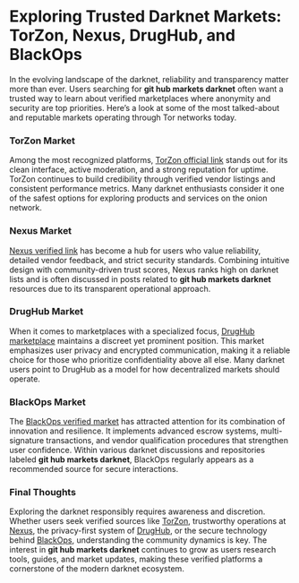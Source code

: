 # Exploring Trusted Darknet Markets: TorZon, Nexus, DrugHub, and BlackOps

In the evolving landscape of the darknet, reliability and transparency matter more than ever. Users searching for **git hub markets darknet** often want a trusted way to learn about verified marketplaces where anonymity and security are top priorities. Here’s a look at some of the most talked-about and reputable markets operating through Tor networks today.

### TorZon Market

Among the most recognized platforms, <a href="http://%74&#111;%72&#122;%6F&#110;&#54;%6B%68%6F&#55;%32&#115;&#104;&#50;&#53;&#100;&#111;&#52;%32&#110;%37%68&#120;%62%66%37%75%7A%77&#122;%65%34&#99;%36%70&#102;&#53;&#100;&#121;%72&#100;%32&#120;%72%6C&#121;&#53;&#118;&#97;%71&#118;%65%35&#97;&#100;%2E&#111;%6E&#105;%6F%6E">TorZon official link</a> stands out for its clean interface, active moderation, and a strong reputation for uptime. TorZon continues to build credibility through verified vendor listings and consistent performance metrics. Many darknet enthusiasts consider it one of the safest options for exploring products and services on the onion network.

### Nexus Market

<a href="http://%6E&#101;%78%75%73&#122;%68&#110;%37%66%79%37&#120;&#103;&#55;%75&#100;%74%76%34%33%76%69%68%6E&#104;%76&#113;&#53;&#121;%6C&#114;%35&#55;&#98;&#52;&#112;&#110;%74%65&#117%6D%36&#120;&#54;&#111;%6E&#114;&#110;&#116;&#119;%62&#53;%75&#113;&#100;%2E&#111;%6E%69&#111;&#110;">Nexus verified link</a> has become a hub for users who value reliability, detailed vendor feedback, and strict security standards. Combining intuitive design with community-driven trust scores, Nexus ranks high on darknet lists and is often discussed in posts related to **git hub markets darknet** resources due to its transparent operational approach.

### DrugHub Market

When it comes to marketplaces with a specialized focus, <a href="http://%64%72&#117%67%68%75&#98;&#50;&#112;%77%7A&#107;%7A&#106;&#116;%63%75&#97;%72%66&#53;%70%32%66&#54;&#115;%78%6D%68&#55;&#116;&#106;&#117%69%79&#119;&#52;%75%77%63&#97;%68%34&#104;%6A%74&#102;%34&#55;%6F%69%70&#99;&#105;%61&#100;%2E%6F%6E%69&#111;%6E">DrugHub marketplace</a> maintains a discreet yet prominent position. This market emphasizes user privacy and encrypted communication, making it a reliable choice for those who prioritize confidentiality above all else. Many darknet users point to DrugHub as a model for how decentralized markets should operate.

### BlackOps Market

The <a href="http://%62%6C&#97;&#99;&#107;%6F%70%73%61%61%78%37&#105;%65&#101;%6C%6A&#101;%63&#116;%76%69&#51;%76%6E&#51;%61%35&#109;%32%77%66&#115;%73%79%6C%63&#100;%71&#97;%73&#119;%72&#118;&#108;%62%65%70&#116;%77%7A%76&#53;&#111;%69&#100;%2E%6F%6E&#105;&#111;&#110;">BlackOps verified market</a> has attracted attention for its combination of innovation and resilience. It implements advanced escrow systems, multi-signature transactions, and vendor qualification procedures that strengthen user confidence. Within various darknet discussions and repositories labeled **git hub markets darknet**, BlackOps regularly appears as a recommended source for secure interactions.

### Final Thoughts

Exploring the darknet responsibly requires awareness and discretion. Whether users seek verified sources like <a href="http://%74&#111;%72&#122;%6F&#110;&#54;%6B%68%6F&#55;%32&#115;&#104;&#50;&#53;&#100;&#111;&#52;%32&#110;%37%68&#120;%62%66%37%75%7A%77&#122;%65%34&#99;%36%70&#102;&#53;&#100;&#121;%72&#100;%32&#120;%72%6C&#121;&#53;&#118;&#97;%71&#118;%65%35&#97;&#100;%2E&#111;%6E&#105;%6F%6E">TorZon</a>, trustworthy operations at <a href="http://%6E&#101;%78%75%73&#122;%68&#110;%37%66%79%37&#120;&#103;&#55;%75&#100;%74%76%34%33%76%69%68%6E&#104;%76&#113;&#53;&#121;%6C&#114;%35&#55;&#98;&#52;&#112;&#110;%74%65&#117%6D%36&#120;&#54;&#111;%6E&#114;&#110;&#116;&#119;%62&#53;%75&#113;&#100;%2E&#111;%6E%69&#111;&#110;">Nexus</a>, the privacy-first system of <a href="http://%64%72&#117%67%68%75&#98;&#50;&#112;%77%7A&#107;%7A&#106;&#116;%63%75&#97;%72%66&#53;%70%32%66&#54;&#115;%78%6D%68&#55;&#116;&#106;&#117%69%79&#119;&#52;%75%77%63&#97;%68%34&#104;%6A%74&#102;%34&#55;%6F%69%70&#99;&#105;%61&#100;%2E%6F%6E%69&#111;%6E">DrugHub</a>, or the secure technology behind <a href="http://%62%6C&#97;&#99;&#107;%6F%70%73%61%61%78%37&#105;%65&#101;%6C%6A&#101;%63&#116;%76%69&#51;%76%6E&#51;%61%35&#109;%32%77%66&#115;%73%79%6C%63&#100;%71&#97;%73&#119;%72&#118;&#108;%62%65%70&#116;%77%7A%76&#53;&#111;%69&#100;%2E%6F%6E&#105;&#111;&#110;">BlackOps</a>, understanding the community dynamics is key. The interest in **git hub markets darknet** continues to grow as users research tools, guides, and market updates, making these verified platforms a cornerstone of the modern darknet ecosystem.